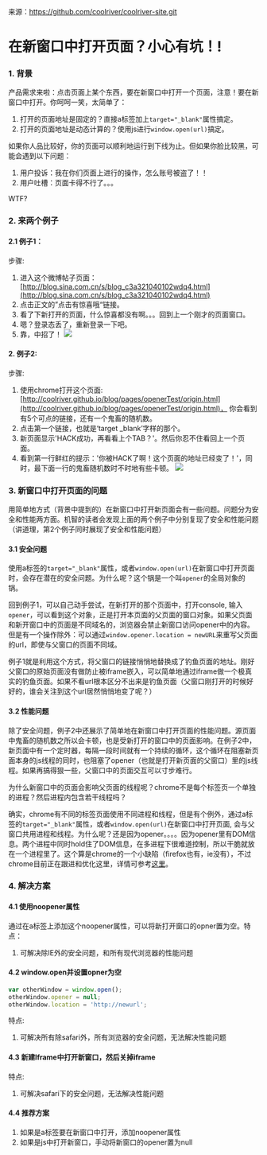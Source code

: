 来源：https://github.com/coolriver/coolriver-site.git

# 在新窗口中打开页面？小心有坑！!

### 1. 背景
产品需求来啦：点击页面上某个东西，要在新窗口中打开一个页面，注意！要在新窗口中打开。你呵呵一笑，太简单了：
1. 打开的页面地址是固定的？直接a标签加上`target="_blank"`属性搞定。
2. 打开的页面地址是动态计算的？使用js进行`window.open(url)`搞定。

如果你人品比较好，你的页面可以顺利地运行到下线为止。但如果你脸比较黑，可能会遇到以下问题：
1. 用户投诉：我在你们页面上进行的操作，怎么账号被盗了！！
2. 用户吐槽：页面卡得不行了。。。

WTF?

### 2. 来两个例子
#### 2.1 例子1：
步骤:
1. 进入这个微博帖子页面： [http://blog.sina.com.cn/s/blog_c3a321040102wdq4.html](http://blog.sina.com.cn/s/blog_c3a321040102wdq4.html)
2. 点击正文的”点击有惊喜哦“链接。
3. 看了下新打开的页面，什么惊喜都没有啊。。。回到上一个刚才的页面窗口。
4. 嗯？登录态丢了，重新登录一下吧。
5. 靠，中招了！
![](http://7tszky.com1.z0.glb.clouddn.com/FqeVN2UDSOFoWnoQKGKaNbmnS6JG)

#### 2. 例子2:
步骤:
1. 使用chrome打开这个页面: [http://coolriver.github.io/blog/pages/openerTest/origin.html](http://coolriver.github.io/blog/pages/openerTest/origin.html)， 你会看到有5个可点的链接，还有一个鬼畜的随机数。
2. 点击第一个链接，也就是‘target _blank’字样的那个。
3. 新页面显示'HACK成功，再看看上个TAB？'。然后你忍不住看回上一个页面。
4. 看到第一行鲜红的提示：'你被HACK了啊！这个页面的地址已经变了！'，同时，最下面一行的鬼畜随机数时不时地有些卡顿。
![](http://7tszky.com1.z0.glb.clouddn.com/FosHfvG85WRwz9MsdeAv-1GpIK6S)

### 3. 新窗口中打开页面的问题
用简单地方式（背景中提到的）在新窗口中打开新页面会有一些问题。问题分为安全和性能两方面。机智的读者会发现上面的两个例子中分别复现了安全和性能问题（讲道理，第2个例子同时展现了安全和性能问题）

#### 3.1 安全问题
使用a标签的`target="_blank"`属性，或者`window.open(url)`在新窗口中打开页面时，会存在潜在的安全问题。为什么呢？这个锅是一个叫`opener`的全局对象的锅。

回到例子1，可以自己动手尝试，在新打开的那个页面中，打开console, 输入`opener`，可以看到这个对象，正是打开本页面的父页面的窗口对象。如果父页面和新开窗口中的页面是不同域名的，浏览器会禁止新窗口访问opener中的内容。但是有一个操作除外：可以通过`window.opener.location = newURL`来重写父页面的url，即使与父窗口的页面不同域。

例子1就是利用这个方式，将父窗口的链接悄悄地替换成了钓鱼页面的地址。刚好父窗口的原始页面没有做防止被iframe嵌入，可以简单地通过iframe做一个极真实的钓鱼页面。如果不看url根本区分不出来是钓鱼页面（父窗口刚打开的时候好好的，谁会关注到这个url居然悄悄地变了呢？）

#### 3.2 性能问题
除了安全问题，例子2中还展示了简单地在新窗口中打开页面的性能问题。源页面中鬼畜的随机数之所以会卡顿，也是受新打开的窗口中的页面影响。在例子2中，新页面中有一个定时器，每隔一段时间就有一个持续的循环，这个循环在阻塞新页面本身的js线程的同时，也阻塞了opener（也就是打开新页面的父窗口）里的js线程。如果再搞得狠一些，父窗口中的页面交互可以寸步难行。

为什么新窗口中的页面会影响父页面的线程呢？chrome不是每个标签页一个单独的进程？然后进程内包含若干线程吗？

确实，chrome有不同的标签页面使用不同进程和线程，但是有个例外，通过a标签的`target="_blank"`属性，或者`window.open(url)`在新窗口中打开页面, 会与父窗口共用进程和线程。为什么呢？还是因为opener。。。。因为opener里有DOM信息。两个进程中同时hold住了DOM信息，在多进程下很难道控制，所以干脆就放在一个进程里了。这个算是chrome的一个小缺陷（firefox也有，ie没有），不过chrome目前正在跟进和优化这里，详情可参考[这里](http://www.chromium.org/developers/design-documents/site-isolation)。

### 4. 解决方案
#### 4.1 使用noopener属性
通过在a标签上添加这个noopener属性，可以将新打开窗口的opner置为空。特点：
1. 可解决除IE外的安全问题，和所有现代浏览器的性能问题

#### 4.2 window.open并设置opner为空
```javascript
var otherWindow = window.open();
otherWindow.opener = null;
otherWindow.location = 'http://newurl';
```

特点:
1. 可解决所有除safari外，所有浏览器的安全问题，无法解决性能问题

#### 4.3 新建Iframe中打开新窗口，然后关掉iframe
特点:
1. 可解决safari下的安全问题，无法解决性能问题

#### 4.4 推荐方案
1. 如果是a标签要在新窗口中打开，添加noopener属性
2. 如果是js中打开新窗口，手动将新窗口的opener置为null
